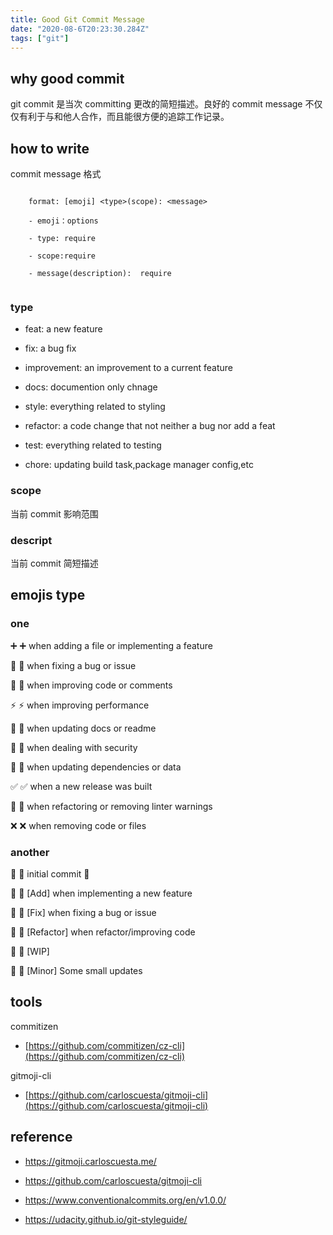 ```yaml
---
title: Good Git Commit Message
date: "2020-08-6T20:23:30.284Z"
tags: ["git"]
---
```


## why good commit

git commit 是当次 committing 更改的简短描述。良好的 commit message 不仅仅有利于与和他人合作，而且能很方便的追踪工作记录。

## how to write

commit message 格式

```

    format: [emoji] <type>(scope): <message>

    - emoji：options

    - type: require

    - scope:require

    - message(description):  require


```

### type

- feat: a new feature

- fix: a bug fix

- improvement: an improvement to a current feature

- docs: documention only chnage

- style: everything related to styling

- refactor: a code change that not neither a bug nor add a feat

- test: everything related to testing

- chore: updating build task,package manager config,etc

### scope

当前 commit 影响范围

### descript

当前 commit 简短描述

## emojis type

### one

➕ :heavy_plus_sign: when adding a file or implementing a feature

🔨 :hammer: when fixing a bug or issue

💚 :green_heart: when improving code or comments

⚡ :zap: when improving performance

📜 :scroll: when updating docs or readme

🔑 :key: when dealing with security

🔁 :repeat: when updating dependencies or data

✅ :white_check_mark: when a new release was built

👕 :shirt: when refactoring or removing linter warnings

❌ :x: when removing code or files

### another

🎉 :tada: initial commit 🎉

🚀 :rocket: [Add] when implementing a new feature

🔨 :hammer: [Fix] when fixing a bug or issue

🎨 :art: [Refactor] when refactor/improving code

🚧 :construction: [WIP]

📝 :pencil: [Minor] Some small updates

## tools

commitizen

- [https://github.com/commitizen/cz-cli](https://github.com/commitizen/cz-cli)

gitmoji-cli

- [https://github.com/carloscuesta/gitmoji-cli](https://github.com/carloscuesta/gitmoji-cli)

## reference

- https://gitmoji.carloscuesta.me/

- https://github.com/carloscuesta/gitmoji-cli

- https://www.conventionalcommits.org/en/v1.0.0/

- https://udacity.github.io/git-styleguide/
